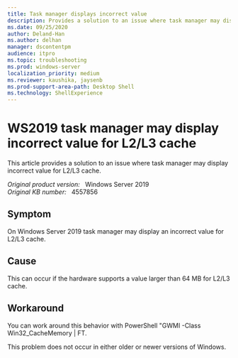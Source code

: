 ```yaml
---
title: Task manager displays incorrect value
description: Provides a solution to an issue where task manager may display incorrect value for L2/L3 cache.
ms.date: 09/25/2020
author: Deland-Han 
ms.author: delhan
manager: dscontentpm
audience: itpro
ms.topic: troubleshooting
ms.prod: windows-server
localization_priority: medium
ms.reviewer: kaushika, jaysenb
ms.prod-support-area-path: Desktop Shell
ms.technology: ShellExperience
---
```

# WS2019 task manager may display incorrect value for L2/L3 cache

This article provides a solution to an issue where task manager may display incorrect value for L2/L3 cache.

_Original product version:_ &nbsp; Windows Server 2019  
_Original KB number:_ &nbsp; 4557856

## Symptom

On Windows Server 2019 task manager may display an incorrect value for L2/L3 cache.

## Cause

This can occur if the hardware supports a value larger than 64 MB for L2/L3 cache.

## Workaround

You can work around this behavior with PowerShell "GWMI -Class Win32_CacheMemory | FT.

This problem does not occur in either older or newer versions of Windows.
